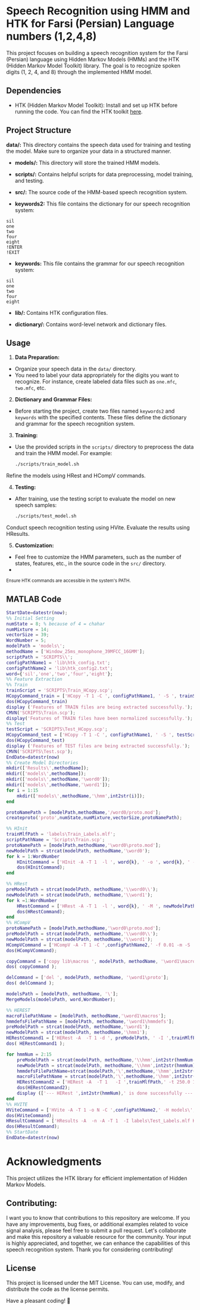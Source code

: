 # Speech Recognition using HMM and HTK for Farsi (Persian) Language numbers (1,2,4,8)

This project focuses on building a speech recognition system for the Farsi (Persian) language using Hidden Markov Models (HMMs) and the HTK (Hidden Markov Model Toolkit) library. The goal is to recognize spoken digits (1, 2, 4, and 8) through the implemented HMM model.

## Dependencies
- HTK (Hidden Markov Model Toolkit): Install and set up HTK before running the code. You can find the HTK toolkit [here](http://htk.eng.cam.ac.uk/).

## Project Structure

**data/:** This directory contains the speech data used for training and testing the model. Make sure to organize your data in a structured manner.

- **models/:** This directory will store the trained HMM models.

- **scripts/:** Contains helpful scripts for data preprocessing, model training, and testing.

- **src/:** The source code of the HMM-based speech recognition system.

- **keywords2:** This file contains the dictionary for our speech recognition system:
```
sil
one
two
four
eight
!ENTER
!EXIT
```
- **keywords:** This file contains the grammar for our speech recognition system:
```
sil
one
two
four
eight
```

- **lib/:** Contains HTK configuration files.

- **dictionary/:** Contains word-level network and dictionary files.

## Usage

1. **Data Preparation:**
  - Organize your speech data in the `data/` directory.
  - You need to label your data appropriately for the digits you want to recognize. For instance, create labeled data files such as `one.mfc`, `two.mfc`, etc.

2. **Dictionary and Grammar Files:**
  - Before starting the project, create two files named `keywords2` and `keywords` with the specified contents. These files define the dictionary and grammar for the speech recognition system.

3. **Training:**
  - Use the provided scripts in the `scripts/` directory to preprocess the data and train the HMM model. For example:
      ```bash
      ./scripts/train_model.sh
      ```
Refine the models using HRest and HCompV commands.
      

4. **Testing:**
  - After training, use the testing script to evaluate the model on new speech samples:
      ```bash
      ./scripts/test_model.sh
      ```
Conduct speech recognition testing using HVite.
Evaluate the results using HResults.


5. **Customization:**
  - Feel free to customize the HMM parameters, such as the number of states, features, etc., in the source code in the `src/` directory.
  - 
<sub> Ensure HTK commands are accessible in the system's PATH. </sub>


## MATLAB Code

```Matlab
StartDate=datestr(now);
%% Initial Setting
numState = 8; % because of 4 = chahar 
numMixture = 14;
vectorSize = 39;
WordNumber = 5; 
modelPath = 'models\';
methodName = ['Window_25ms_monophone_39MFCC_16GMM'];
scriptPath = 'SCRIPTS\\';
configPathName1 = 'lib\htk_config.txt'; 
configPathName2 = 'lib\htk_config2.txt'; 
word={'sil','one','two','four','eight'};
%% Feature Extraction
%% Train
trainScript = 'SCRIPTS\Train_HCopy.scp';
HCopyCommand_train = ['HCopy -T 1 -C ', configPathName1, ' -S ', trainScript ];
dos(HCopyCommand_train)
display ('Features of TRAIN files are being extracted successfully.');
CMVN('SCRIPTS\Train.scp');
display('Features of TRAIN files have been normalized successfully.');
%% Test
testScript = 'SCRIPTS\Test_HCopy.scp';
HCopyCommand_test = ['HCopy -T 1 -C ', configPathName1, ' -S ', testScript ];
dos(HCopyCommand_test)
display ('Features of TEST files are being extracted successfully.');
CMVN('SCRIPTS\Test.scp');
EndDate=datestr(now)
%% Create Model Directories
mkdir(['Results\',methodName]);
mkdir(['models\',methodName]);
mkdir(['models\',methodName,'\word0']);
mkdir(['models\',methodName,'\word1']);
for i = 1:15
    mkdir(['models\',methodName,'\hmm',int2str(i)]);
end

protoNamePath = [modelPath,methodName,'/word0/proto.mod'];
createproto('proto',numState,numMixture,vectorSize,protoNamePath);

%% HInit
trainMlfPath = 'labels\Train_Labels.mlf';
scriptPathName = 'Scripts\Train.scp';
protoNamePath = [modelPath,methodName,'\word0\proto.mod'];
newModelPath = strcat(modelPath, methodName,'\word0');
for k = 1:WordNumber
    HInitCommand = ['HInit -A -T 1  -l ', word{k}, ' -o ', word{k}, ' -M ', newModelPath,' -I ',trainMlfPath,' -S ', scriptPathName, ' ', protoNamePath];
    dos(HInitCommand);
end

%% HRest
preModelPath = strcat(modelPath, methodName,'\\word0\\');
newModelPath = strcat(modelPath, methodName,'\\word1');
for k =1:WordNumber
    HRestCommand = ['HRest -A -T 1  -l ', word{k}, ' -M ', newModelPath,' -I ',trainMlfPath,' -S ', scriptPathName,' ', preModelPath, word{k} ];
    dos(HRestCommand);
end
%% HCompV
protoNamePath = [modelPath,methodName,'\word0\proto.mod'];
preModelPath = strcat(modelPath, methodName,'\\word0\\');
newModelPath = strcat(modelPath, methodName,'\\word1');
HCompVCommand = ['HCompV -A -T 1 -C ',configPathName2,' -f 0.01 -m -S ', scriptPathName, ' -M ', newModelPath, ' -I ',trainMlfPath,' ', protoNamePath];
dos(HCompVCommand);

copyCommand = ['copy lib\macros ', modelPath, methodName, '\word1\macros'];
dos( copyCommand );

delCommand = ['del ', modelPath, methodName, '\word1\proto'];
dos( delCommand );

modelsPath = [modelPath, methodName, '\'];
MergeModels(modelsPath, word,WordNumber);

%% HEREST
macroFilePathName = [modelPath, methodName,'\word1\macros'];
hmmdefsFilePathName = [modelPath, methodName,'\word1\hmmdefs'];
preModelPath = strcat(modelPath, methodName,'\word1');
newModelPath = strcat(modelPath, methodName,'\hmm1');
HERestCommand1 = ['HERest -A  -T 1 -d ', preModelPath, ' -I ',trainMlfPath,' -t 250.0 150.0 1000.0 -S ', scriptPathName,' -H ', macroFilePathName, ' -H ',hmmdefsFilePathName, ' -M ', newModelPath, ' Keywords '];
dos( HERestCommand1 );

for hmmNum = 2:15
    preModelPath = strcat(modelPath, methodName,'\\hmm',int2str(hmmNum-1));
    newModelPath = strcat(modelPath, methodName,'\\hmm',int2str(hmmNum));
    hmmdefsFilePathName=strcat(modelPath,'\',methodName,'\hmm',int2str(hmmNum-1),'\hmmdefs');
    macroFilePathName = strcat(modelPath,'\',methodName,'\hmm',int2str(hmmNum-1),'\macros');
    HERestCommand2 = ['HERest -A  -T 1   -I ',trainMlfPath,' -t 250.0 150.0 1000.0 -S ', scriptPathName, ' -H ', macroFilePathName, ' -H ', hmmdefsFilePathName, ' -M  ', newModelPath, ' Keywords '];
    dos(HERestCommand2);
    display (['--- HERest ',int2str(hmmNum),' is done successfully ---'])
end
%% HVITE 
HViteCommand = ['HVite -A -T 1 -o N -C ',configPathName2,' -H models\', methodName,'\hmm15\hmmdefs -S SCRIPTS\Test.scp -i Results\', methodName,'\WordLevel_recout.mlf -w dictionary\wordNet -s ' num2str(1) ' -p ' num2str(-120) ' dictionary\wordDict Keywords > Results\', methodName,'\WordLevel_hvite.log']
dos(HViteCommand);
HResultCommand = ['HResults -A  -n -A -T 1  -I labels\Test_Labels.mlf Keywords Results\', methodName,'\WordLevel_recout.mlf >> Results\',methodName,'\WordLevel_hresult.txt']
dos(HResultCommand); 
%% StartDate
EndDate=datestr(now)

```
#  Acknowledgments
This project utilizes the HTK library for efficient implementation of Hidden Markov Models.

## Contributing:

I want you to know that contributions to this repository are welcome. If you have any improvements, bug fixes, or additional examples related to voice signal analysis, please feel free to submit a pull request. Let's collaborate and make this repository a valuable resource for the community. Your input is highly appreciated, and together, we can enhance the capabilities of this speech recognition system. Thank you for considering contributing!

## License
This project is licensed under the MIT License. You can use, modify, and distribute the code as the license permits.

Have a pleasant coding! 👾


